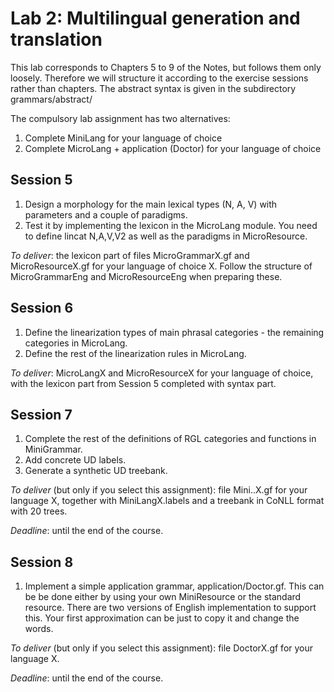 # Lab 2: Multilingual generation and translation

This lab corresponds to Chapters 5 to 9 of the Notes, but follows them only loosely.
Therefore we will structure it according to the exercise sessions
rather than chapters.
The abstract syntax is given in the subdirectory grammars/abstract/

The compulsory lab assignment has two alternatives:

1. Complete MiniLang for your language of choice
2. Complete MicroLang + application (Doctor) for your language of choice


## Session 5

1. Design a morphology for the main lexical types (N, A, V) with parameters and a couple of paradigms.
2. Test it by implementing the lexicon in the MicroLang module. You need to define lincat N,A,V,V2 as well as the paradigms in MicroResource.

*To deliver*: the lexicon part of files MicroGrammarX.gf and MicroResourceX.gf for your language of choice X. Follow the structure of MicroGrammarEng and MicroResourceEng when preparing these.

## Session 6

1. Define the linearization types of main phrasal categories - the remaining categories in MicroLang.
2. Define the rest of the linearization rules in MicroLang.

*To deliver*: MicroLangX and MicroResourceX for your language of choice, with the lexicon part from Session 5 completed with syntax part. 

## Session 7

1. Complete the rest of the definitions of RGL categories and functions in MiniGrammar.
2. Add concrete UD labels.
3. Generate a synthetic UD treebank.

*To deliver* (but only if you select this assignment): file Mini..X.gf for your language X, together with MiniLangX.labels and a treebank in CoNLL format with 20 trees.

*Deadline*: until the end of the course.

## Session 8

1. Implement a simple application grammar, application/Doctor.gf.
This can be be done either by using your own MiniResource or the standard resource.
There are two versions of English implementation to support this.
Your first approximation can be just to copy it and change the words.

*To deliver* (but only if you select this assignment): file DoctorX.gf for your language X.

*Deadline*: until the end of the course.
